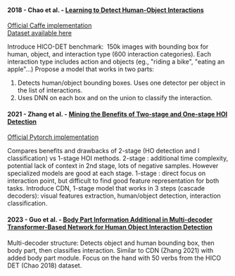 #### 2018 - Chao et al. - [Learning to Detect Human-Object Interactions](https://arxiv.org/abs/1702.05448)

[Official Caffe implementation](https://github.com/ywchao/ho-rcnn) \
[Dataset available here](http://websites.umich.edu/~ywchao/hico/)

Introduce HICO-DET benchmark:  150k images with bounding box for human, object, and interaction type (600 interaction categories).
Each interaction type includes action and objects (eg., "riding a bike", "eating an apple"...)
Propose a model that works in two parts:
1. Detects human/object bounding boxes. Uses one detector per object in the list of interactions.
2. Uses DNN on each box and on the union to classify the interaction.

#### 2021 - Zhang et al. - [Mining the Benefits of Two-stage and One-stage HOI Detection](https://arxiv.org/abs/2108.05077)

[Official Pytorch implementation](https://github.com/YueLiao/CDN)

Compares benefits and drawbacks of 2-stage (HO detection and I classification) vs 1-stage HOI methods.
2-stage : additional time complexity, potential lack of context in 2nd stage, lots of negative samples. However specialized models are good at each stage.
1-stage : direct focus on interaction point, but difficult to find good feature representation for both tasks.
Introduce CDN, 1-stage model that works in 3 steps (cascade decoders): visual features extraction, human/object detection, interaction classification.

#### 2023 - Guo et al. - [Body Part Information Additional in Multi-decoder Transformer-Based Network for Human Object Interaction Detection](https://www.scitepress.org/PublishedPapers/2023/117553/)

Multi-decoder structure: Detects object and human bounding box, then body part, then classifies interaction. Similar to CDN (Zhang 2021) with added body part module.
Focus on the hand with 50 verbs from the HICO DET (Chao 2018) dataset.
